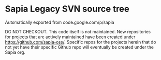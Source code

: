 # Sapia Legacy SVN source tree

Automatically exported from code.google.com/p/sapia

DO NOT CHECKOUT. This code itself is not maintained. New repositories for projects that are actively maintained have been created under https://github.com/sapia-oss/.
Specific repos for the projects herein that do not yet have their specific Github repo will eventually be created under the Sapia org.
